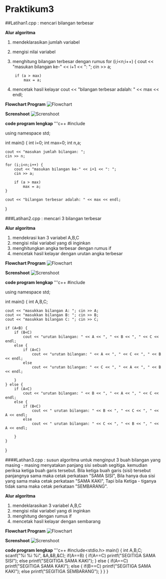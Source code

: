 # Praktikum3

##Latihan1.cpp : mencari bilangan terbesar

**Alur algoritma**
1. mendeklarasikan jumlah variabel
2. mengisi nilai variabel
3. menghitung bilangan terbesar dengan rumus 
	for (i;i<n;i++) {
	cout << "masukan bilangan ke-" << i+1 << ": ";
        cin >> a;

        if (a > max)
            max = a;

4. mencetak hasil kelayar cout << "bilangan terbesar adalah: " << max << endl;

**Flowchart Program**
![Flowchart](https://raw.githubusercontent.com/radenbagus21/Praktikum3/master/Flowchart1.png)

**Screnshoot**
![Screnshoot](https://raw.githubusercontent.com/radenbagus21/Praktikum3/master/Screnshoot1.png)


**code program lengkap**
'''c++
#include <iostream>

using namespace std;

int main() {
    int i=0;
    int max=0;
    int n,a;

    cout << "masukan jumlah bilangan: ";
    cin >> n;

    for (i;i<n;i++) {
        cout << "masukan bilangan ke-" << i+1 << ": ";
        cin >> a;

        if (a > max)
            max = a;
    }

    cout << "bilangan terbesar adalah: " << max << endl;
}


###Latihan2.cpp : mencari 3 bilangan terbesar

**Alur algoritma**
1. mendekrasi kan 3 variabel A,B,C
2. mengisi nilai variabel yang di inginkan
3. menghitungkan angka terbesar dengan rumus if
4. mencetak hasil kelayar dengan urutan angka terbesar

**Flowchart Program**
![Flowchart](https://raw.githubusercontent.com/radenbagus21/Praktikum3/master/Flowchart2.jpg)

**Screnshoot**
![Screnshoot](https://raw.githubusercontent.com/radenbagus21/Praktikum3/master/Screnshoot2.png)

**code program lengkap**
'''c++
#include<iostream>

using namespace std;

int main() {
    int A,B,C;

    cout << "masukkan bilangan A: "; cin >> A;
    cout << "masukkan bilangan B: "; cin >> B;
    cout << "masukkan bilangan C: "; cin >> C;

    if (A<B) {
        if (B<C)
            cout << "urutan bilangan: " << A << ", " << B << ", " << C << endl;
        else {
            if (A<C)
                cout << "urutan bilangan: " << A << ", " << C << ", " << B << endl;
            else
                cout << "urutan bilangan: " << C << ", " << A << ", " << B << endl;

        }
    } else {
        if (A<C)
            cout << "urutan bilangan: " << B << ", " << A << ", " << C << endl;
        else {
            if (B<C)
                cout << " urutan bilangan: " << B << ", " << C << ", " << A << endl;
            else
                cout << " urutan bilangan: " << C << ", " << B << ", " << A << endl;

        }
    }
}

####Latihan3.cpp : susun algoritma untuk menginput 3 buah bilangan yang masing - masing menyatakan panjang sisi sebuah segitiga. kemudian periksa ketiga buah garis tersebut. Bila ketiga buah garis (sisi) tersebut panjangnya sama maka cetak perkataan "SAMA SISI", Bila hanya dua sisi yang sama maka cetak perkataan "SAMA KAKI", Tapi bila Ketiga - tiganya tidak sama maka cetak perkataan "SEMBARANG". 

**Alur algoritma** 
1. mendeklarasikan 3 variabel A,B,C
2. mengisi nilai variabel yang di inginkan
3. menghitung dengan rumus if
4. mencetak hasil kelayar dengan sembarang

**Flowchart Program**
![Flowchart](https://raw.githubusercontent.com/radenbagus21/Praktikum3/master/Flowchart3.png)

**Screnshoot**
![Screnshoot](https://raw.githubusercontent.com/radenbagus21/Praktikum3/master/Screshoot3.png)

**code program lengkap**
'''c++
 #include<stdio.h>
main()
{ int A,B,C;
  scanf("%i %i %i", &A,&B,&C);
  if(A==B)
    { if(A==C)
	  printf("SEGITIGA SAMA SISI");
	else
  	  printf("SEGITIGA SAMA KAKI");
    }
  else
     { if(A==C)
	   printf("SEGITIGA SAMA KAKI");
	else
         { if(B==C)
		 printf("SEGITIGA SAMA KAKI");
   	     else
              printf("SEGITIGA SEMBARANG");
         }
    }
}
